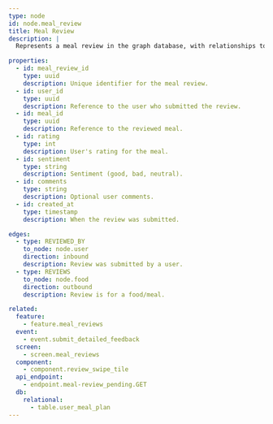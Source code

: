 ```yaml
---
type: node
id: node.meal_review
title: Meal Review
description: |
  Represents a meal review in the graph database, with relationships to users and meals.

properties:
  - id: meal_review_id
    type: uuid
    description: Unique identifier for the meal review.
  - id: user_id
    type: uuid
    description: Reference to the user who submitted the review.
  - id: meal_id
    type: uuid
    description: Reference to the reviewed meal.
  - id: rating
    type: int
    description: User's rating for the meal.
  - id: sentiment
    type: string
    description: Sentiment (good, bad, neutral).
  - id: comments
    type: string
    description: Optional user comments.
  - id: created_at
    type: timestamp
    description: When the review was submitted.

edges:
  - type: REVIEWED_BY
    to_node: node.user
    direction: inbound
    description: Review was submitted by a user.
  - type: REVIEWS
    to_node: node.food
    direction: outbound
    description: Review is for a food/meal.

related:
  feature:
    - feature.meal_reviews
  event:
    - event.submit_detailed_feedback
  screen:
    - screen.meal_reviews
  component:
    - component.review_swipe_tile
  api_endpoint:
    - endpoint.meal-review_pending.GET
  db:
    relational:
      - table.user_meal_plan
---
```

